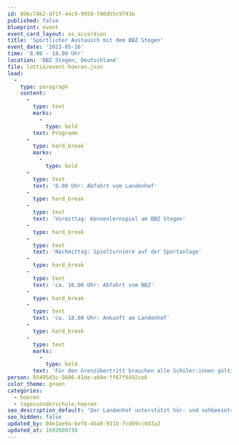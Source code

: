 ```yaml
---
id: 896c74b2-df1f-44c9-9950-f00d55c9793b
published: false
blueprint: event
event_card_layout: as_accordion
title: 'Sportlicher Austausch mit dem BBZ Stegen'
event_date: '2023-05-16'
time: '8.00 - 18.00 Uhr'
location: 'BBZ Stegen, Deutschland'
file: lottie/event-hoeren.json
lead:
  -
    type: paragraph
    content:
      -
        type: text
        marks:
          -
            type: bold
        text: Programm
      -
        type: hard_break
        marks:
          -
            type: bold
      -
        type: text
        text: '8.00 Uhr: Abfahrt vom Landenhof'
      -
        type: hard_break
      -
        type: text
        text: 'Vormittag: Kennenlernspiel am BBZ Stegen'
      -
        type: hard_break
      -
        type: text
        text: 'Nachmittag: Spielturniere auf der Sportanlage'
      -
        type: hard_break
      -
        type: text
        text: 'ca. 16.00 Uhr: Abfahrt vom BBZ'
      -
        type: hard_break
      -
        type: text
        text: 'ca. 18.00 Uhr: Ankunft am Landenhof'
      -
        type: hard_break
      -
        type: text
        marks:
          -
            type: bold
        text: 'Für den Grenzübertritt brauchen alle Schüler:innen gültige Dokumente (Pass / ID / Ausländerausweis / Aufenthaltsbewilligung)'
person: 85495d3c-5606-41de-a04e-ff67f6492ce6
color_theme: green
categories:
  - hoeren
  - tagessonderschule-hoeren
seo_description_default: 'Der Landenhof unterstützt hör- und sehbeeinträchtigte Kinder & Jugendliche in ihrem selbstbestimmten Leben durch Förderung ihrer Fähigkeiten & Entwicklung'
seo_hidden: false
updated_by: 04e1ae9a-6ef8-4ba0-931b-7cd69cc0d3a2
updated_at: 1692609734
---
```

